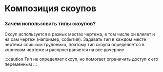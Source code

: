 # Композиция скоупов


### Зачем использовать типы скоупов?

Скоуп используется в разных местах чертежа, в том числе он влияет и на сам чертеж (например, события). Задавать тип в каждом месте чертежа слишком трудоемко, поэтому тип скоупа определяется в корневом чертеже и распространяется на все дочерние

:::caution
Тип не определяет скоуп, но помогает ограничить доступ к его переменным
:::

